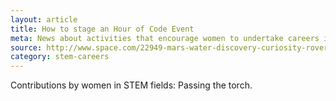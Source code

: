 ```yaml
---
layout: article
title: How to stage an Hour of Code Event
meta: News about activities that encourage women to undertake careers in Science, Technology, Engineering, and Mathematics.
source: http://www.space.com/22949-mars-water-discovery-curiosity-rover.html
category: stem-careers
---
```


Contributions by women in STEM fields: Passing the torch.